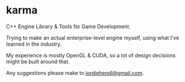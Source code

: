 # karma
C++ Engine Library &amp; Tools for Game Development.

Trying to make an actual enterprise-level engine myself, using what I've learned in the industry.

My experience is mostly OpenGL & CUDA, so a lot of design decisions might be built around that.

Any suggestions please make to jordiehendl@gmail.com.

